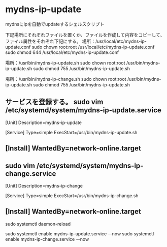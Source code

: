 # mydns-ip-update
mydnsにipを自動でupdateするシェルスクリプト

下記場所にそれぞれファイルを置くか、ファイルを作成して内容をコピーして、
ファイル属性をそれぞれ下記にする。
場所：/usr/local/etc/mydns-ip-update.conf
sudo chown root:root /usr/local/etc/mydns-ip-update.conf
sudo chmod 644 /usr/local/etc/mydns-ip-update.conf

場所：/usr/bin/mydns-ip-update.sh
sudo chown root:root /usr/bin/mydns-ip-update.sh
sudo chmod 755 /usr/bin/mydns-ip-update.sh

場所：/usr/bin/mydns-ip-change.sh
sudo chown root:root /usr/bin/mydns-ip-update.sh
sudo chmod 755 /usr/bin/mydns-ip-update.sh

サービスを登録する。
sudo vim /etc/systemd/system/mydns-ip-update.service
-----------------------------
[Unit]
Description=mydns-ip-update

[Service]
Type=simple
ExecStart=/usr/bin/mydns-ip-update.sh

[Install]
WantedBy=network-online.target
-----------------------------

sudo vim /etc/systemd/system/mydns-ip-change.service
-----------------------------
[Unit]
Description=mydns-ip-change

[Service]
Type=simple
ExecStart=/usr/bin/mydns-ip-change.sh

[Install]
WantedBy=network-online.target
-----------------------------

sudo systemctl daemon-reload

sudo systemctl enable mydns-ip-update.service --now
sudo systemctl enable mydns-ip-change.service --now

